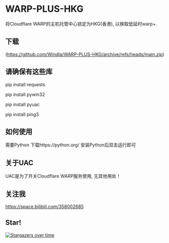 # WARP-PLUS-HKG
  将Cloudflare WARP的主机托管中心锁定为HKG(香港), 以换取低延时warp+.

## 下载
(https://github.com/Windla/WARP-PLUS-HKG/archive/refs/heads/main.zip)

## 请确保有这些库
pip install requests

pip install pywin32

pip install pyuac

pip install ping3

## 如何使用
  需要Python 下载https://python.org/
  安装Python后双击运行即可

## 关于UAC
  UAC是为了开关Cloudflare WARP服务使用, 无其他用处！
  
## 关注我
  https://space.bilibili.com/358002685
## Star!

[![Stargazers over time](https://starchart.cc/Windla/WARP-PLUS-HKG.svg)](https://starchart.cc/Windla/WARP-PLUS-HKG)
